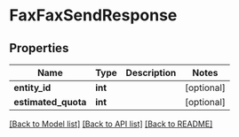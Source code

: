 # FaxFaxSendResponse

## Properties
Name | Type | Description | Notes
------------ | ------------- | ------------- | -------------
**entity_id** | **int** |  | [optional] 
**estimated_quota** | **int** |  | [optional] 

[[Back to Model list]](../README.md#documentation-for-models) [[Back to API list]](../README.md#documentation-for-api-endpoints) [[Back to README]](../README.md)

